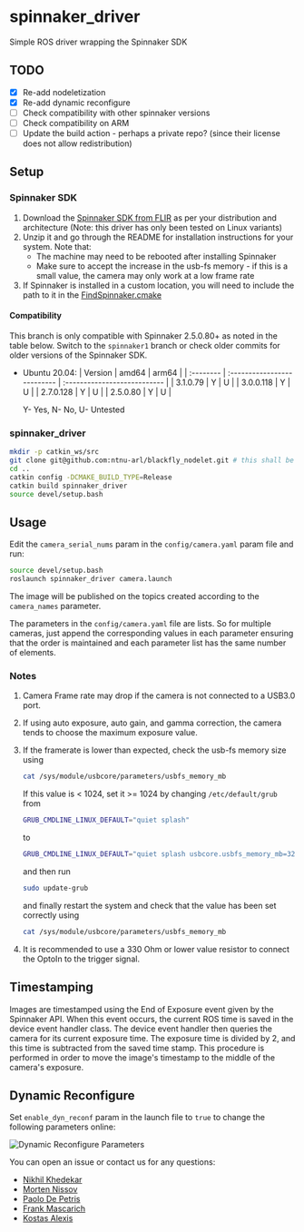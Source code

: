 # spinnaker_driver

Simple ROS driver wrapping the Spinnaker SDK

## TODO

- [X] Re-add nodeletization
- [X] Re-add dynamic reconfigure
- [ ] Check compatibility with other spinnaker versions
- [ ] Check compatibility on ARM
- [ ] Update the build action - perhaps a private repo? (since their license does not allow redistribution)

## Setup

### Spinnaker SDK

1. Download the [Spinnaker SDK from FLIR](https://www.flir.eu/products/spinnaker-sdk/) as per your distribution and architecture (Note: this driver has only been tested on Linux variants)
2. Unzip it and go through the README for installation instructions for your system. Note that:
   - The machine may need to be rebooted after installing Spinnaker
   - Make sure to accept the increase in the usb-fs memory - if this is a small value, the camera may only work at a low frame rate
3. If Spinnaker is installed in a custom location, you will need to include the path to it in the [FindSpinnaker.cmake](spinnaker_driver/cmake/FindSpinnaker.cmake)

#### Compatibility

This branch is only compatible with Spinnaker 2.5.0.80+ as noted in the table below. Switch to the `spinnaker1` branch or check older commits for older versions of the Spinnaker SDK.

- Ubuntu 20.04:
  | Version   | amd64                       | arm64                        |
  | :-------- | :-------------------------- | :--------------------------- |
  | 3.1.0.79  | Y                           | U                            |
  | 3.0.0.118 | Y                           | U                            |
  | 2.7.0.128 | Y                           | U                            |
  | 2.5.0.80  | Y                           | U                            |

  Y- Yes, N- No, U- Untested

### spinnaker_driver

```bash
mkdir -p catkin_ws/src
git clone git@github.com:ntnu-arl/blackfly_nodelet.git # this shall be changed once the repo has been renamed
cd ..
catkin config -DCMAKE_BUILD_TYPE=Release
catkin build spinnaker_driver
source devel/setup.bash
```

## Usage

Edit the `camera_serial_nums` param in the `config/camera.yaml` param file and run:

```bash
source devel/setup.bash
roslaunch spinnaker_driver camera.launch
```

The image will be published on the topics created according to the `camera_names` parameter.

The parameters in the `config/camera.yaml` file are lists. So for multiple cameras, just append the corresponding values in each parameter ensuring that the order is maintained and each parameter list has the same number of elements.

### Notes

1. Camera Frame rate may drop if the camera is not connected to a USB3.0 port.
2. If using auto exposure, auto gain, and gamma correction, the camera tends to choose the maximum exposure value.
3. If the framerate is lower than expected, check the usb-fs memory size using

    ```bash
    cat /sys/module/usbcore/parameters/usbfs_memory_mb
    ```

    If this value is < 1024, set it >= 1024 by changing `/etc/default/grub` from

    ```bash
    GRUB_CMDLINE_LINUX_DEFAULT="quiet splash"
    ```

    to

    ```bash
    GRUB_CMDLINE_LINUX_DEFAULT="quiet splash usbcore.usbfs_memory_mb=32768"
    ```

    and then run

    ```bash
    sudo update-grub
    ```

    and finally restart the system and check that the value has been set correctly using

    ```bash
    cat /sys/module/usbcore/parameters/usbfs_memory_mb
    ```

4. It is recommended to use a 330 Ohm or lower value resistor to connect the OptoIn to the trigger signal.

## Timestamping

Images are timestamped using the End of Exposure event given by the Spinnaker API. When this event occurs, the current ROS time is saved in the device event handler class. The device event handler then queries the camera for its current exposure time. The exposure time is divided by 2, and this time is subtracted from the saved time stamp. This procedure is performed in order to move the image's timestamp to the middle of the camera's exposure.

## Dynamic Reconfigure

Set `enable_dyn_reconf` param in the launch file to `true` to change the following parameters online:

![Dynamic Reconfigure Parameters](imgs/dyn_rec.png)

You can open an issue or contact us for any questions:

- [Nikhil Khedekar](mailto:nikhil.v.khedekar@ntnu.no)
- [Morten Nissov](mailto:morten.nissov@ntnu.no)
- [Paolo De Petris](mailto:paolo.de.petris@ntnu.no)
- [Frank Mascarich](mailto:fmascarich@nevada.unr.edu)
- [Kostas Alexis](mailto:konstantinos.alexis@ntnu.no)
